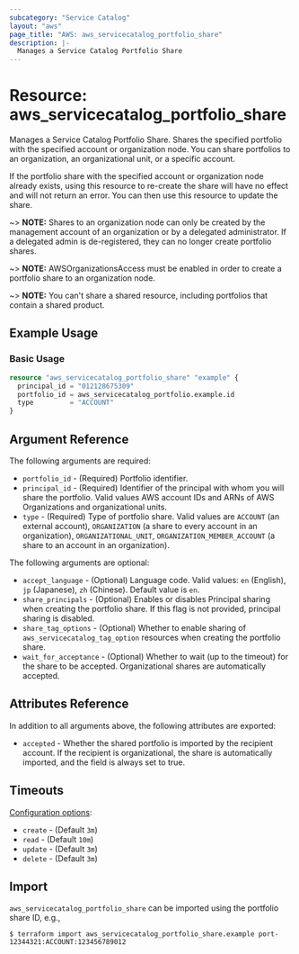 ```yaml
---
subcategory: "Service Catalog"
layout: "aws"
page_title: "AWS: aws_servicecatalog_portfolio_share"
description: |-
  Manages a Service Catalog Portfolio Share
---
```


# Resource: aws_servicecatalog_portfolio_share

Manages a Service Catalog Portfolio Share. Shares the specified portfolio with the specified account or organization node. You can share portfolios to an organization, an organizational unit, or a specific account.

If the portfolio share with the specified account or organization node already exists, using this resource to re-create the share will have no effect and will not return an error. You can then use this resource to update the share.

~> **NOTE:** Shares to an organization node can only be created by the management account of an organization or by a delegated administrator. If a delegated admin is de-registered, they can no longer create portfolio shares.

~> **NOTE:** AWSOrganizationsAccess must be enabled in order to create a portfolio share to an organization node.

~> **NOTE:** You can't share a shared resource, including portfolios that contain a shared product.

## Example Usage

### Basic Usage

```terraform
resource "aws_servicecatalog_portfolio_share" "example" {
  principal_id = "012128675309"
  portfolio_id = aws_servicecatalog_portfolio.example.id
  type         = "ACCOUNT"
}
```

## Argument Reference

The following arguments are required:

* `portfolio_id` - (Required) Portfolio identifier.
* `principal_id` - (Required) Identifier of the principal with whom you will share the portfolio. Valid values AWS account IDs and ARNs of AWS Organizations and organizational units.
* `type` - (Required) Type of portfolio share. Valid values are `ACCOUNT` (an external account), `ORGANIZATION` (a share to every account in an organization), `ORGANIZATIONAL_UNIT`, `ORGANIZATION_MEMBER_ACCOUNT` (a share to an account in an organization).

The following arguments are optional:

* `accept_language` - (Optional) Language code. Valid values: `en` (English), `jp` (Japanese), `zh` (Chinese). Default value is `en`.
* `share_principals` - (Optional) Enables or disables Principal sharing when creating the portfolio share. If this flag is not provided, principal sharing is disabled.
* `share_tag_options` - (Optional) Whether to enable sharing of `aws_servicecatalog_tag_option` resources when creating the portfolio share.
* `wait_for_acceptance` - (Optional) Whether to wait (up to the timeout) for the share to be accepted. Organizational shares are automatically accepted.

## Attributes Reference

In addition to all arguments above, the following attributes are exported:

* `accepted` - Whether the shared portfolio is imported by the recipient account. If the recipient is organizational, the share is automatically imported, and the field is always set to true.

## Timeouts

[Configuration options](https://developer.hashicorp.com/terraform/language/resources/syntax#operation-timeouts):

- `create` - (Default `3m`)
- `read` - (Default `10m`)
- `update` - (Default `3m`)
- `delete` - (Default `3m`)

## Import

`aws_servicecatalog_portfolio_share` can be imported using the portfolio share ID, e.g.,

```
$ terraform import aws_servicecatalog_portfolio_share.example port-12344321:ACCOUNT:123456789012
```

<!-- cache-key: cdktf-0.17.0-pre.15 input-4a604f3424c43b4d40acd67e8cca3393a7127ab08ad8f44bff68121cc7fb1fc0 -->